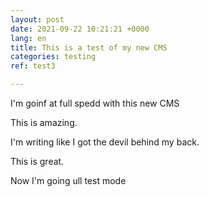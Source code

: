 ```yaml
---
layout: post
date: 2021-09-22 10:21:21 +0000
lang: en
title: This is a test of my new CMS
categories: testing
ref: test3

---
```

I'm goinf at full spedd with this new CMS

This is amazing.

I'm writing like I got the devil behind my back.

This is great.

Now I'm going ull test mode